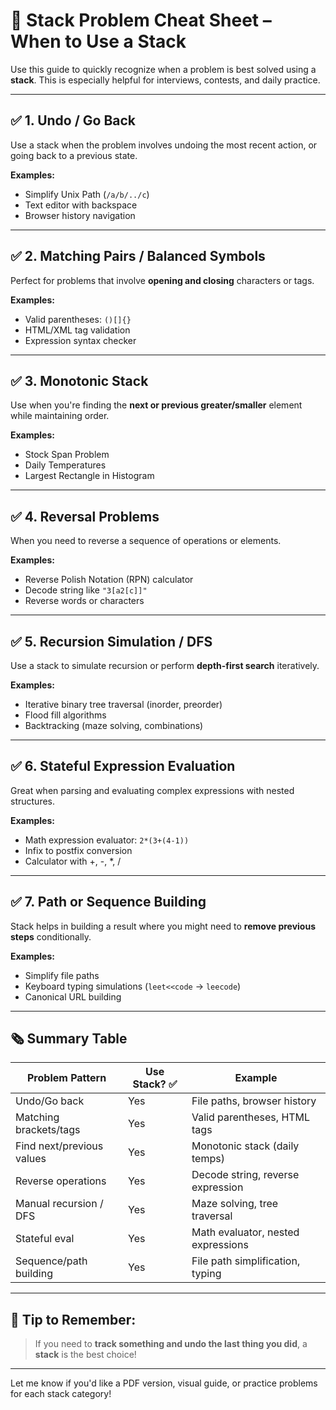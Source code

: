 # 🧰 Stack Problem Cheat Sheet – When to Use a Stack

Use this guide to quickly recognize when a problem is best solved using a **stack**. This is especially helpful for interviews, contests, and daily practice.

---

## ✅ 1. Undo / Go Back

Use a stack when the problem involves undoing the most recent action, or going back to a previous state.

**Examples:**
- Simplify Unix Path (`/a/b/../c`)
- Text editor with backspace
- Browser history navigation

---

## ✅ 2. Matching Pairs / Balanced Symbols

Perfect for problems that involve **opening and closing** characters or tags.

**Examples:**
- Valid parentheses: `()[]{}`
- HTML/XML tag validation
- Expression syntax checker

---

## ✅ 3. Monotonic Stack

Use when you're finding the **next or previous greater/smaller** element while maintaining order.

**Examples:**
- Stock Span Problem
- Daily Temperatures
- Largest Rectangle in Histogram

---

## ✅ 4. Reversal Problems

When you need to reverse a sequence of operations or elements.

**Examples:**
- Reverse Polish Notation (RPN) calculator
- Decode string like `"3[a2[c]]"`
- Reverse words or characters

---

## ✅ 5. Recursion Simulation / DFS

Use a stack to simulate recursion or perform **depth-first search** iteratively.

**Examples:**
- Iterative binary tree traversal (inorder, preorder)
- Flood fill algorithms
- Backtracking (maze solving, combinations)

---

## ✅ 6. Stateful Expression Evaluation

Great when parsing and evaluating complex expressions with nested structures.

**Examples:**
- Math expression evaluator: `2*(3+(4-1))`
- Infix to postfix conversion
- Calculator with +, -, *, /

---

## ✅ 7. Path or Sequence Building

Stack helps in building a result where you might need to **remove previous steps** conditionally.

**Examples:**
- Simplify file paths
- Keyboard typing simulations (`leet<<code` → `leecode`)
- Canonical URL building

---

## 🗞️ Summary Table

| Problem Pattern             | Use Stack? ✅ | Example                             |
|----------------------------|----------------|-------------------------------------|
| Undo/Go back               | Yes            | File paths, browser history         |
| Matching brackets/tags     | Yes            | Valid parentheses, HTML tags        |
| Find next/previous values  | Yes            | Monotonic stack (daily temps)       |
| Reverse operations         | Yes            | Decode string, reverse expression   |
| Manual recursion / DFS     | Yes            | Maze solving, tree traversal        |
| Stateful eval              | Yes            | Math evaluator, nested expressions  |
| Sequence/path building     | Yes            | File path simplification, typing    |

---

## 💪 Tip to Remember:

> If you need to **track something and undo the last thing you did**, a **stack** is the best choice!

---

Let me know if you'd like a PDF version, visual guide, or practice problems for each stack category!